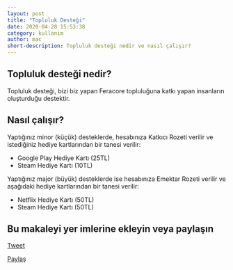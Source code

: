 ```yaml
---
layout: post
title: "Topluluk Desteği"
date: 2020-04-28 15:53:38
category: kullanim
author: mac
short-description: Topluluk desteği nedir ve nasıl çalışır?
---
```


Topluluk desteği nedir?
-
Topluluk desteği, bizi biz yapan Feracore topluluğuna katkı yapan insanların oluşturduğu destektir.

Nasıl çalışır?
-
Yaptığınız minor (küçük) desteklerde, hesabınıza Katkıcı Rozeti verilir ve istediğiniz hediye kartlarından bir tanesi verilir:
- Google Play Hediye Kartı (25TL)
- Steam Hediye Kartı (10TL)

Yaptığınız major (büyük) desteklerde ise hesabınıza Emektar Rozeti verilir ve aşağıdaki hediye kartlarından bir tanesi verilir:
- Netflix Hediye Kartı (50TL)
- Steam Hediye Kartı (50TL)


Bu makaleyi yer imlerine ekleyin veya paylaşın
-
<a href="https://twitter.com/share?ref_src=twsrc%5Etfw" class="twitter-share-button" data-show-count="false">Tweet</a><script async src="https://platform.twitter.com/widgets.js" charset="utf-8"></script>

<div id="fb-root"></div>
<script async defer crossorigin="anonymous" src="https://connect.facebook.net/tr_TR/sdk.js#xfbml=1&version=v6.0&appId=457279401617877&autoLogAppEvents=1"></script>
<div class="fb-share-button" data-href="http://destek.feracore.com/kullanim/topluluk-destegi" data-layout="button" data-size="small"><a target="_blank" href="https://www.facebook.com/sharer/sharer.php?u=http%3A%2F%2Fdestek.feracore.com%2Fkullanim%2Ftopluluk-destegi&amp;src=sdkpreparse" class="fb-xfbml-parse-ignore">Paylaş</a></div>

